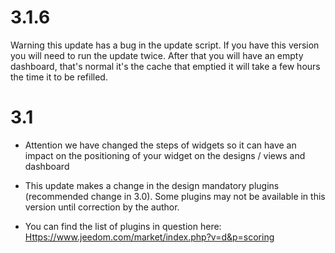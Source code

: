 3.1.6
=====

Warning this update has a bug in the update script.
If you have this version you will need to run the update twice.
After that you will have an empty dashboard, that's normal it's the
cache that emptied it will take a few hours the time it
to be refilled.

3.1
===

-   Attention we have changed the steps of widgets so it can have
    an impact on the positioning of your widget on the designs / views and
    dashboard

-   This update makes a change in the design mandatory
    plugins (recommended change in 3.0). Some plugins
    may not be available in this version until
    correction by the author.

-   You can find the list of plugins in question here:
    <Https://www.jeedom.com/market/index.php?v=d&p=scoring>


